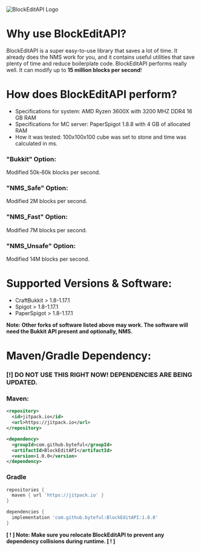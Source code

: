 ![BlockEditAPI Logo](https://github.com/byteful/BlockEditAPI/blob/master/BlockEditAPI.gif)

# Why use BlockEditAPI?

BlockEditAPI is a super easy-to-use library that saves a lot of time. It already does the NMS work for you, and it
contains useful utilities that save plenty of time and reduce boilerplate code. BlockEditAPI performs really well. It
can modify up to **15 million blocks per second**!

# How does BlockEditAPI perform?

- Specifications for system: AMD Ryzen 3600X with 3200 MHZ DDR4 16 GB RAM <br>
- Specifications for MC server: PaperSpigot 1.8.8 with 4 GB of allocated RAM
- How it was tested: 100x100x100 cube was set to stone and time was calculated in ms.

### "Bukkit" Option:

Modified 50k-60k blocks per second.

### "NMS_Safe" Option:

Modified 2M blocks per second.

### "NMS_Fast" Option:

Modified 7M blocks per second.

### "NMS_Unsafe" Option:

Modified 14M blocks per second.

# Supported Versions & Software:

- CraftBukkit > 1.8-1.17.1
- Spigot > 1.8-1.17.1
- PaperSpigot > 1.8-1.17.1 <br>

**Note: Other forks of software listed above may work. The software will need the Bukkit API present and optionally, NMS.**

# Maven/Gradle Dependency:

### [!] DO NOT USE THIS RIGHT NOW! DEPENDENCIES ARE BEING UPDATED.

### Maven:

```xml
<repository>
  <id>jitpack.io</id>
  <url>https://jitpack.io</url>
</repository>
```
```xml
<dependency>
  <groupId>com.github.byteful</groupId>
  <artifactId>BlockEditAPI</artifactId>
  <version>1.0.0</version>
</dependency>
```

### Gradle

```groovy
repositories {
  maven { url 'https://jitpack.io' }
}
```
```groovy
dependencies {
  implementation 'com.github.byteful:BlockEditAPI:1.0.0'
}
```

**[ ! ] Note: Make sure you relocate BlockEditAPI to prevent any dependency collisions during runtime. [ ! ]**

